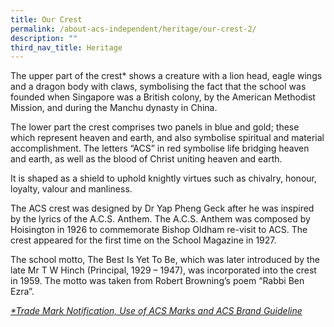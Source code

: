 ```yaml
---
title: Our Crest
permalink: /about-acs-independent/heritage/our-crest-2/
description: ""
third_nav_title: Heritage
---
```

The upper part of the crest\* shows a creature with a lion head, eagle wings and a dragon body with claws, symbolising the fact that the school was founded when Singapore was a British colony, by the American Methodist Mission, and during the Manchu dynasty in China.

The lower part the crest comprises two panels in blue and gold; these which represent heaven and earth, and also symbolise spiritual and material accomplishment. The letters “ACS” in red symbolise life bridging heaven and earth, as well as the blood of Christ uniting heaven and earth.

It is shaped as a shield to uphold knightly virtues such as chivalry, honour, loyalty, valour and manliness.

The ACS crest was designed by Dr Yap Pheng Geck after he was inspired by the lyrics of the A.C.S. Anthem. The A.C.S. Anthem was composed by Hoisington in 1926 to commemorate Bishop Oldham re-visit to ACS. The crest appeared for the first time on the School Magazine in 1927.

The school motto, The Best Is Yet To Be, which was later introduced by the late Mr T W Hinch (Principal, 1929 – 1947), was incorporated into the crest in 1959. The motto was taken from Robert Browning’s poem “Rabbi Ben Ezra”.

[_\*Trade Mark Notification, Use of ACS Marks and ACS Brand Guideline_](https://www.acsoba.net/use-of-acs-crest)